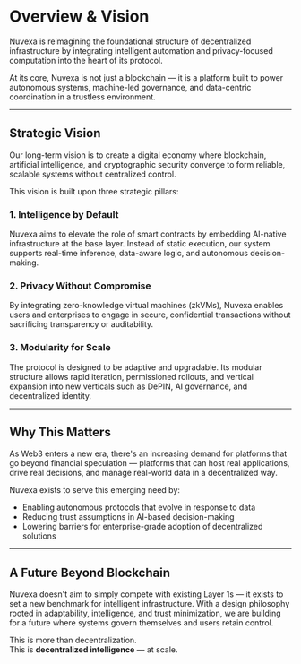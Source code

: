 # Overview & Vision

Nuvexa is reimagining the foundational structure of decentralized infrastructure by integrating intelligent automation and privacy-focused computation into the heart of its protocol.

At its core, Nuvexa is not just a blockchain — it is a platform built to power autonomous systems, machine-led governance, and data-centric coordination in a trustless environment.

---

## Strategic Vision

Our long-term vision is to create a digital economy where blockchain, artificial intelligence, and cryptographic security converge to form reliable, scalable systems without centralized control.

This vision is built upon three strategic pillars:

### 1. Intelligence by Default  
Nuvexa aims to elevate the role of smart contracts by embedding AI-native infrastructure at the base layer. Instead of static execution, our system supports real-time inference, data-aware logic, and autonomous decision-making.

### 2. Privacy Without Compromise  
By integrating zero-knowledge virtual machines (zkVMs), Nuvexa enables users and enterprises to engage in secure, confidential transactions without sacrificing transparency or auditability.

### 3. Modularity for Scale  
The protocol is designed to be adaptive and upgradable. Its modular structure allows rapid iteration, permissioned rollouts, and vertical expansion into new verticals such as DePIN, AI governance, and decentralized identity.

---

## Why This Matters

As Web3 enters a new era, there's an increasing demand for platforms that go beyond financial speculation — platforms that can host real applications, drive real decisions, and manage real-world data in a decentralized way.

Nuvexa exists to serve this emerging need by:

- Enabling autonomous protocols that evolve in response to data
- Reducing trust assumptions in AI-based decision-making
- Lowering barriers for enterprise-grade adoption of decentralized solutions

---

## A Future Beyond Blockchain

Nuvexa doesn't aim to simply compete with existing Layer 1s — it exists to set a new benchmark for intelligent infrastructure. With a design philosophy rooted in adaptability, intelligence, and trust minimization, we are building for a future where systems govern themselves and users retain control.

This is more than decentralization.  
This is **decentralized intelligence** — at scale.
